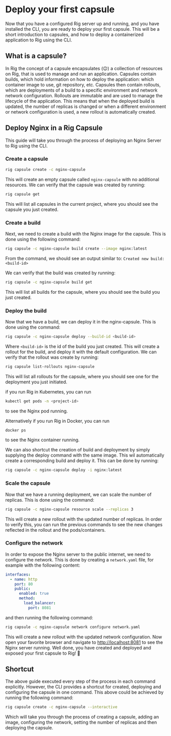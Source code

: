 # Deploy your first capsule

Now that you have a configured Rig server up and running, and you have installed the CLI, you are ready to deploy your first capsule. This will be a short introduction to capsules, and how to deploy a containerized application to Rig using the CLI.

## What is a capsule?

In Rig the concept of a capsule encapsulates (😉) a collection of resources on Rig, that is used to manage and run an application.
Capsules contain builds, which hold information on how to deploy the application: which container image to use, git repository, etc.
Capsules then contain rollouts, which are deployments of a build to a specific environment and network network configuration. Rollouts are immutable and are used to manage the lifecycle of the application. This means that when the deployed build is updated, the number of replicas is changed or when a different environment or network configuration is used, a new rollout is automatically created.

## Deploy Nginx in a Rig Capsule

This guide will take you through the process of deploying an Nginx Server to Rig using the CLI.

### Create a capsule

```bash
rig capsule create -c nginx-capsule
```

This will create an empty capsule called `nginx-capsule` with no additional resources. We can verify that the capsule was created by running:

```bash
rig capsule get
```

This will list all capsules in the current project, where you should see the capsule you just created.

### Create a build

Next, we need to create a build with the Nginx image for the capsule. This is done using the following command:

```bash
rig capsule -c nginx-capsule build create --image nginx:latest
```

From the command, we should see an output similar to: `Created new build: <build-id>`

We can verify that the build was created by running:

```bash
rig capsule -c nginx-capsule build get
```

This will list all builds for the capsule, where you should see the build you just created.

### Deploy the build

Now that we have a build, we can deploy it in the nginx-capsule. This is done using the command:

```bash
rig capsule -c nginx-capsule deploy --build-id <build-id>
```

Where `<build-id>` is the id of the build you just created. This will create a rollout for the build, and deploy it with the default configuration. We can verify that the rollout was create by running:

```bash
rig capsule list-rollouts nginx-capsule
```

This will list all rollouts for the capsule, where you should see one for the deployment you just initiated.

if you run Rig in Kubernetes, you can run

```bash
kubectl get pods -n <project-id>
```

to see the Nginx pod running.

Alternatively if you run Rig in Docker, you can run

```bash
docker ps
```

to see the Nginx container running.

We can also shortcut the creation of build and deployment by simply supplying the deploy command with the same image. This wil automatically create a corresponding build and deploy it. This can be done by running:

```bash
rig capsule -c nginx-capsule deploy -i nginx:latest
```

### Scale the capsule

Now that we have a running deployment, we can scale the number of replicas. This is done using the command:

```bash
rig capsule -c nginx-capsule resource scale --replicas 3
```

This will create a new rollout with the updated number of replicas. In order to verify this, you can run the previous commands to see the new changes reflected in the rollout and the pods/containers.

### Configure the network

In order to expose the Nginx server to the public internet, we need to configure the network. This is done by creating a `network.yaml` file, for example with the following content:

```yaml
interfaces:
  - name: http
    port: 80
    public:
      enabled: true
      method:
        load_balancer:
          port: 8081
```

and then running the following command:

```bash
rig capsule -c nginx-capsule network configure network.yaml
```

This will create a new rollout with the updated network configuration. Now open your favorite browser and navigate to [http://localhost:8081](http://localhost:8081) to see the Nginx server running. Well done, you have created and deployed and exposed your first capsule to Rig! 🎉

## Shortcut

The above guide executed every step of the process in each command explicitly. However, the CLI provides a shortcut for created, deploying and configuring the capsule in one command. This above could be achieved by running the following command:

```bash
rig capsule create -c nginx-capsule --interactive
```

Which will take you through the process of creating a capsule, adding an image, configuring the network, setting the number of replicas and then deploying the capsule.
